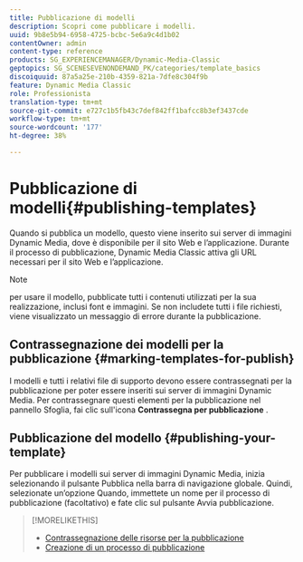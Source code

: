 ```yaml
---
title: Pubblicazione di modelli
description: Scopri come pubblicare i modelli.
uuid: 9b8e5b94-6958-4725-bcbc-5e6a9c4d1b02
contentOwner: admin
content-type: reference
products: SG_EXPERIENCEMANAGER/Dynamic-Media-Classic
geptopics: SG_SCENESEVENONDEMAND_PK/categories/template_basics
discoiquuid: 87a5a25e-210b-4359-821a-7dfe8c304f9b
feature: Dynamic Media Classic
role: Professionista
translation-type: tm+mt
source-git-commit: e727c1b5fb43c7def842ff1bafcc8b3ef3437cde
workflow-type: tm+mt
source-wordcount: '177'
ht-degree: 38%

---
```



# Pubblicazione di modelli{#publishing-templates}

Quando si pubblica un modello, questo viene inserito sui server di immagini Dynamic Media, dove è disponibile per il sito Web e l’applicazione. Durante il processo di pubblicazione, Dynamic Media Classic attiva gli URL necessari per il sito Web e l’applicazione.

>[!NOTE]
>
>per usare il modello, pubblicate tutti i contenuti utilizzati per la sua realizzazione, inclusi font e immagini. Se non includete tutti i file richiesti, viene visualizzato un messaggio di errore durante la pubblicazione.

## Contrassegnazione dei modelli per la pubblicazione  {#marking-templates-for-publish}

I modelli e tutti i relativi file di supporto devono essere contrassegnati per la pubblicazione per poter essere inseriti sui server di immagini Dynamic Media. Per contrassegnare questi elementi per la pubblicazione nel pannello Sfoglia, fai clic sull&#39;icona **Contrassegna per pubblicazione** .

## Pubblicazione del modello {#publishing-your-template}

Per pubblicare i modelli sui server di immagini Dynamic Media, inizia selezionando il pulsante Pubblica nella barra di navigazione globale. Quindi, selezionate un’opzione Quando, immettete un nome per il processo di pubblicazione (facoltativo) e fate clic sul pulsante Avvia pubblicazione.

>[!MORELIKETHIS]
>
>* [Contrassegnazione delle risorse per la pubblicazione](publishing-files.md#publish_after_uploading)
>* [Creazione di un processo di pubblicazione](publishing-files.md#creating_a_publish_job)

